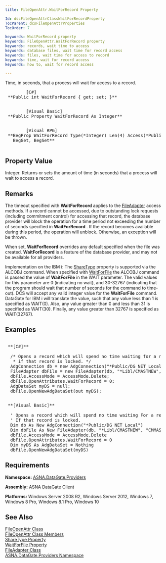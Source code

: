 ```yaml
---
title: FileOpenAttr.WaitForRecord Property

Id: dscFileOpenAttrClassWaitForRecordProperty
TocParent: dcsFileOpenAttrProperties
TocOrder: 7

keywords: WaitForRecord property
keywords: FileOpenAttr.WaitForRecord property
keywords: records, wait time to access
keywords: database files, wait time for record access
keywords: files, wait time for access to record
keywords: time, wait for record access
keywords: how to, wait for record access

---
```


Time, in seconds, that a process will wait for access to a record.
<pre class="prettyprint">        <span class="lang">[C#]</span>
 **Public int WaitForRecord { get; set; }** 
      </pre>
<pre class="prettyprint">        <span class="lang">[Visual Basic] </span>
 **Public Property WaitForRecord As Integer** 
      </pre>
<pre class="prettyprint">        <span class="lang">[Visual RPG]</span>
 **BegProp WaitForRecord Type(*Integer) Len(4) Access(*Public)<br />   BegGet, BegSet** 
      </pre>

## Property Value

Integer. Returns or sets the amount of time (in seconds) that a process will wait to access a record.
## Remarks

The timeout specified with <span> **WaitForRecord** </span> applies to the [FileAdapter](file-adapter-class.html) access methods. If a record cannot be accessed, due to outstanding lock requests (including commitment control) for accessing that record, the database provider will block the operation for a time period not exceeding the number of seconds specified in **WaitForRecord** . If the record becomes available during this period, the operation will unblock. Otherwise, an exception will be thrown.

When set, <span> **WaitForRecord** </span> overrides any default specified when the file was created. <span> **WaitForRecord** </span> is a feature of the database provider, and may not be available for all providers.

Implementation on the IBM i: The [ShareType](file-open-attr-class-share-types-property.html) property is supported via the ALCOBJ command. When specified with [ WaitForFile](file-open-attr-class-wait-for-file-property.html) the ALCOBJ command is passed the value of **WaitForFile** in the WAIT parameter. The valid values for this parameter are 0 (indicating no wait), and 30-32767 (indicating that the program should wait that number of seconds for the command to time-out). DCS will accept any valid integer value for the **WaitForFile** command. DataGate for IBM i will translate the value, such that any value less than 1 is specified as WAIT(0). Also, any value greater than 0 and less than 31 is specified as WAIT(30). Finally, any value greater than 32767 is specified as WAIT(32767).
## Examples 

<pre>        <span class="lang">
 **[C#]** 
        </span>
  /* Opens a record which will spend no time waiting for a record
   * if that record is locked. */
  AdgConnection db = new AdgConnection("*Public/DG NET Local");
  FileAdapter dbFile = new FileAdapter(db, "*Libl/CMASTNEW", "CMMASTER");
  dbFile.AccessMode = AccessMode.Delete;
  dbFile.OpenAttributes.WaitForRecord = 0;
  AdgDataSet myDS = null;
  dbFile.OpenNewAdgDataSet(out myDS);
</pre>
<pre>        <span class="lang">
 **[Visual Basic]** 
        </span>
  ' Opens a record which will spend no time waiting For a record
  ' If that record is locked. 
  Dim db As New AdgConnection("*Public/DG NET Local")
  Dim dbFile As New FileAdapter(db, "*Libl/CMASTNEW", "CMMASTER")
  dbFile.AccessMode = AccessMode.Delete
  dbFile.OpenAttributes.WaitForRecord = 0
  Dim myDS As AdgDataSet = Nothing
  dbFile.OpenNewAdgDataSet(myDS)</pre>

## Requirements

**Namespace:** [ ASNA.DataGate.Providers](datagate-providers-namespace.html) 

**Assembly:** ASNA DataGate Client

**Platforms:** Windows Server 2008 R2, Windows Server 2012, Windows 7, Windows 8 Pro, Windows 8.1 Pro, Windows 10
## See Also


[FileOpenAttr Class](file-open-attr-class.html)
      <br />
[FileOpenAttr Class Members](file-open-attr-class-members.html)
      <br />
[ShareType Property](file-open-attr-class-share-types-property.html)
      <br />
[WaitForFile Property](file-open-attr-class-wait-for-file-property.html)
      <br />
[FileAdapter Class](file-adapter-class.html)
      <br />
[ASNA.DataGate.Providers Namespace](datagate-providers-namespace.html)

